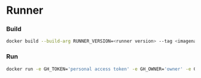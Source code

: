 # Runner

### Build

```sh
docker build --build-arg RUNNER_VERSION=<runner version> --tag <imagename>:latest .
```

### Run

```sh
docker run -e GH_TOKEN='personal access token' -e GH_OWNER='owner' -e GH_REPOSITORY='repo' -d <imagename>:latest 
```
